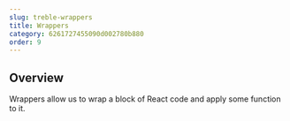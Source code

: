 ```yaml
---
slug: treble-wrappers
title: Wrappers
category: 6261727455090d002780b880
order: 9
---
```


## Overview

Wrappers allow us to wrap a block of React code and apply some function to it.
